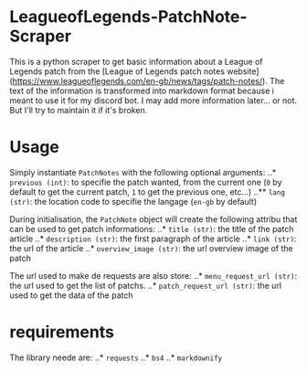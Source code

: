 # LeagueofLegends-PatchNote-Scraper

This is a python scraper to get basic information about a League of Legends patch from the [League of Legends patch notes website] (https://www.leagueoflegends.com/en-gb/news/tags/patch-notes/).
The text of the information is transformed into markdown format because i meant to use it for my discord bot.
I may add more information later... or not.
But I'll try to maintain it if it's broken.

# Usage

Simply instantiate `PatchNotes` with the following optional arguments:
..* `previous (int)`: to specifie the patch wanted, from the current one (`0` by default to get the current patch, `1` to get the previous one, etc...)
..** `lang (str)`: the location code to specifie the langage (`en-gb` by default)

During initialisation, the `PatchNote` object will create the following attribu that can be used to get patch informations:
..* `title (str)`: the title of the patch article
..* `description (str)`: the first paragraph of the article
..* `link (str)`: the url of the article
..* `overview_image (str)`: the url overview image of the patch

The url used to make de requests are also store:
..* `menu_request_url (str)`: the url used to get the list of patchs.
..* `patch_request_url (str)`: the url used to get the data of the patch

# requirements

The library neede are:
..* `requests`
..* `bs4`
..* `markdownify`

